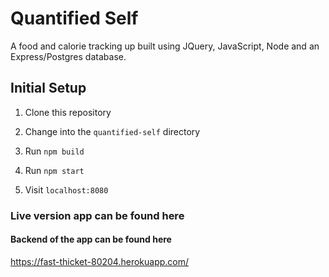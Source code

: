 # Quantified Self

A food and calorie tracking up built using JQuery, JavaScript, Node and an Express/Postgres database.

## Initial Setup

1. Clone this repository

2. Change into the `quantified-self` directory

3. Run ```npm build```

4. Run ```npm start```

5. Visit ``` localhost:8080 ```

### Live version app can be found here



#### Backend of the app can be found here
https://fast-thicket-80204.herokuapp.com/
